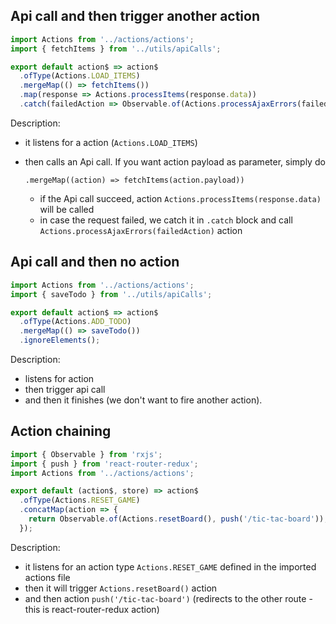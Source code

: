 ## Api call and then trigger another action
```javascript
import Actions from '../actions/actions';
import { fetchItems } from '../utils/apiCalls';

export default action$ => action$
  .ofType(Actions.LOAD_ITEMS)
  .mergeMap(() => fetchItems())
  .map(response => Actions.processItems(response.data))
  .catch(failedAction => Observable.of(Actions.processAjaxErrors(failedAction)));
```

Description:   
- it listens for a action (`Actions.LOAD_ITEMS`)
- then calls an Api call. If you want action payload as parameter, 
simply do 
    ```
    .mergeMap((action) => fetchItems(action.payload))
    ```

    - if the Api call succeed, action `Actions.processItems(response.data)` will be called
    - in case the request failed, we catch it in `.catch` block and call `Actions.processAjaxErrors(failedAction)` action
   
## Api call and then no action
```javascript
import Actions from '../actions/actions';
import { saveTodo } from '../utils/apiCalls';

export default action$ => action$
  .ofType(Actions.ADD_TODO)
  .mergeMap(() => saveTodo())
  .ignoreElements();

```

Description:
 - listens for action
 - then trigger api call 
 - and then it finishes (we don't want to fire another action).
## Action chaining
```javascript
import { Observable } from 'rxjs';
import { push } from 'react-router-redux';
import Actions from '../actions/actions';

export default (action$, store) => action$
  .ofType(Actions.RESET_GAME)
  .concatMap(action => {
    return Observable.of(Actions.resetBoard(), push('/tic-tac-board'));
  });
```

Description: 
- it listens for an action type `Actions.RESET_GAME` defined in the imported actions file
- then it will trigger `Actions.resetBoard()` action 
- and then action `push('/tic-tac-board')` (redirects to the other route - this is react-router-redux action)